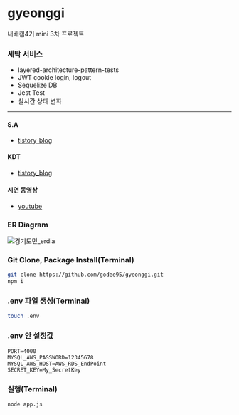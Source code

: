 # gyeonggi
내배캠4기 mini 3차 프로젝트


### 세탁 서비스

* layered-architecture-pattern-tests
* JWT cookie login, logout
* Sequelize DB
* Jest Test
* 실시간 상태 변화

--- 

#### S.A

  * [tistory_blog](https://nomik.tistory.com/150)




#### KDT

  * [tistory_blog](https://nomik.tistory.com/157)




#### 시연 동영상

  * [youtube](https://youtu.be/gNduSFGJ8uQ)
 
 

 

### ER Diagram

 ![경기도민_erdia](https://user-images.githubusercontent.com/50854903/210963302-2dbe6ab9-d260-400d-a41a-d66a40697d15.png)
 
 
  
 ### Git Clone, Package Install(Terminal)

```bash
git clone https://github.com/godee95/gyeonggi.git
npm i
```

### .env 파일 생성(Terminal)
```bash
touch .env
```

### .env 안 설정값
```
PORT=4000
MYSQL_AWS_PASSWORD=12345678
MYSQL_AWS_HOST=AWS_RDS_EndPoint
SECRET_KEY=My_SecretKey
```

 ### 실행(Terminal)

```bash
node app.js
```


 
 

